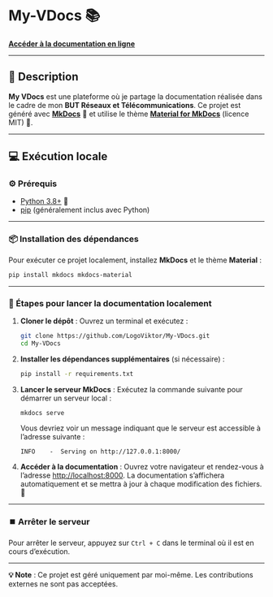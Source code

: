 # My-VDocs 📚

**[Accéder à la documentation en ligne ](https://logoviktor.github.io/My-VDocs/)**

---

## 📝 Description
**My VDocs** est une plateforme où je partage la documentation réalisée dans le cadre de mon **BUT Réseaux et Télécommunications**. Ce projet est généré avec **[MkDocs](https://www.mkdocs.org/)** 📖 et utilise le thème **[Material for MkDocs](https://squidfunk.github.io/mkdocs-material/)** (licence MIT) 🎨.

---

## 💻 Exécution locale

### ⚙️ Prérequis
- [Python 3.8+](https://www.python.org/downloads/) 🐍
- [pip](https://pip.pypa.io/en/stable/installation/) (généralement inclus avec Python)

---

### 📦 Installation des dépendances
Pour exécuter ce projet localement, installez **MkDocs** et le thème **Material** :
```bash
pip install mkdocs mkdocs-material
```

---

### 🚀 Étapes pour lancer la documentation localement

1. **Cloner le dépôt** :
   Ouvrez un terminal et exécutez :
   ```bash
   git clone https://github.com/LogoViktor/My-VDocs.git
   cd My-VDocs
   ```

2. **Installer les dépendances supplémentaires** (si nécessaire) :
   ```bash
   pip install -r requirements.txt
   ```

3. **Lancer le serveur MkDocs** :
   Exécutez la commande suivante pour démarrer un serveur local :
   ```bash
   mkdocs serve
   ```
   Vous devriez voir un message indiquant que le serveur est accessible à l’adresse suivante :
   ```
   INFO    -  Serving on http://127.0.0.1:8000/
   ```

4. **Accéder à la documentation** :
   Ouvrez votre navigateur et rendez-vous à l’adresse [http://localhost:8000](http://localhost:8000). La documentation s’affichera automatiquement et se mettra à jour à chaque modification des fichiers. 🔄

---

### ⏹️ Arrêter le serveur
Pour arrêter le serveur, appuyez sur `Ctrl + C` dans le terminal où il est en cours d’exécution.

---
**💡 Note** : Ce projet est géré uniquement par moi-même. Les contributions externes ne sont pas acceptées.
